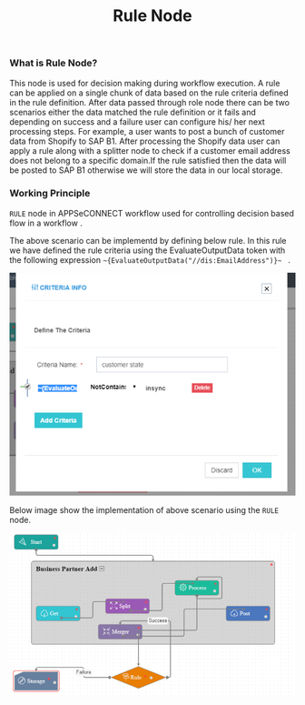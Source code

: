 ﻿---
title: "Rule Node"
toc: true
tag: 
        - developers
        - nodes
category: "Workflow"

menus: 
    nodeandlinks:
        icon: fa fa-link
        title: "Working with Rules" 
        identifier: noderule
---

### What is Rule Node?
This node is used for decision making during workflow execution. A rule can be applied on a single chunk of data based on the rule criteria defined in the rule definition. After data passed through role node there can be two scenarios either the data matched the rule definition or it fails and depending on success and a failure user can configure his/ her next processing steps. For example, a user wants to post a bunch of customer data from Shopify to SAP B1. After processing the Shopify data user can apply a rule along with a splitter node to check if a customer email address does not belong to a specific domain.If the rule satisfied then the data will be posted to SAP B1 otherwise we will store the data in our local storage.

### Working Principle

`RULE` node in APPSeCONNECT workflow used for controlling decision based flow in a workflow .

The above scenario can be implementd by defining below rule. In this rule we have defined the rule criteria using the EvaluateOutputData token with the following expression `~{EvaluateOutputData("//dis:EmailAddress")}~ ` .

![Rule Node](/staticfiles/workflow-management/media/Rule/RuleNode.PNG)

Below image show the implementation of above scenario using the `RULE` node.

![Rule Work Flow](/staticfiles/workflow-management/media/Rule/RuleWorkFlow.PNG)